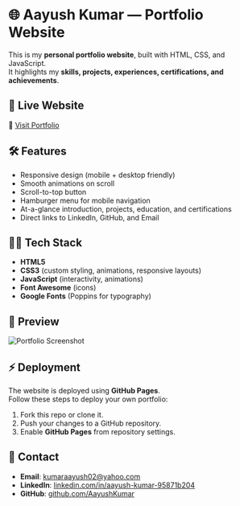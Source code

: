 # 🌐 Aayush Kumar — Portfolio Website

This is my **personal portfolio website**, built with HTML, CSS, and JavaScript.  
It highlights my **skills, projects, experiences, certifications, and achievements**.

## 🚀 Live Website
🔗 [Visit Portfolio](https://aayush0987.github.io/portfolio/)


## 🛠️ Features
- Responsive design (mobile + desktop friendly)
- Smooth animations on scroll
- Scroll-to-top button
- Hamburger menu for mobile navigation
- At-a-glance introduction, projects, education, and certifications
- Direct links to LinkedIn, GitHub, and Email

## 🧑‍💻 Tech Stack
- **HTML5**  
- **CSS3** (custom styling, animations, responsive layouts)  
- **JavaScript** (interactivity, animations)  
- **Font Awesome** (icons)  
- **Google Fonts** (Poppins for typography)

## 📸 Preview
![Portfolio Screenshot](https://raw.githubusercontent.com/Aayush0987/portfolio/main/assets/images/preview.jpg)

## ⚡ Deployment
The website is deployed using **GitHub Pages**.  
Follow these steps to deploy your own portfolio:
1. Fork this repo or clone it.
2. Push your changes to a GitHub repository.
3. Enable **GitHub Pages** from repository settings.

## 📧 Contact
- **Email**: [kumaraayush02@yahoo.com](mailto:kumaraayush02@yahoo.com)  
- **LinkedIn**: [linkedin.com/in/aayush-kumar-95871b204](https://linkedin.com/in/aayush-kumar-95871b204)  
- **GitHub**: [github.com/AayushKumar](https://github.com/Aayush0987)
